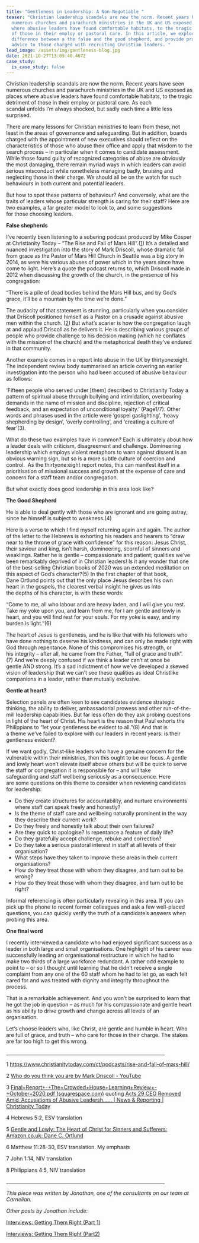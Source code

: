 ```yaml
---
title: "Gentleness in Leadership: A Non-Negotiable "
teaser: "Christian leadership scandals are now the norm. Recent years have seen
  numerous churches and parachurch ministries in the UK and US exposed as places
  where abusive leaders have found comfortable habitats, to the tragic detriment
  of those in their employ or pastoral care. In this article, we explore the
  difference between a the false and the good shepherd, and provide practical
  advice to those charged with recruiting Christian leaders. "
lead_image: /assets/img/gentleness-blog.jpg
date: 2021-10-27T13:09:40.467Z
case_study:
  is_case_study: false
---
```

Christian leadership scandals are now the norm. Recent years have seen numerous churches and parachurch ministries in the UK and US exposed as places where abusive leaders have found comfortable habitats, to the tragic detriment of those in their employ or pastoral care. As each scandal unfolds I’m always shocked, but sadly each time a little less surprised.  

There are many lessons for Christian ministries to learn from these, not least in the areas of governance and safeguarding. But in addition, boards charged with the appointment of new executives should reflect on the characteristics of those who abuse their office and apply that wisdom to the search process – in particular when it comes to candidate assessment. While those found guilty of recognized categories of abuse are obviously the most damaging, there remain myriad ways in which leaders can avoid serious misconduct while nonetheless managing badly, bruising and neglecting those in their charge. We should all be on the watch for such behaviours in both current and potential leaders.  

But how to spot these patterns of behaviour? And conversely, what are the traits of leaders whose particular strength is caring for their staff? Here are two examples, a far greater model to look to, and some suggestions for those choosing leaders.  

**False shepherds** 

I’ve recently been listening to a sobering podcast produced by Mike Cosper at Christianity Today – “The Rise and Fall of Mars Hill”.([1](https://www.christianitytoday.com/ct/podcasts/rise-and-fall-of-mars-hill/)) It’s a detailed and nuanced investigation into the story of Mark Driscoll, whose dramatic fall from grace as the Pastor of Mars Hill Church in Seattle was a big story in 2014, as were his various abuses of power which in the years since have come to light. Here’s a quote the podcast returns to, which Driscoll made in 2012 when discussing the growth of the church, in the presence of his congregation: 

“There is a pile of dead bodies behind the Mars Hill bus, and by God’s grace, it’ll be a mountain by the time we’re done.”  

The audacity of that statement is stunning, particularly when you consider that Driscoll positioned himself as a Pastor on a crusade against abusive men within the church. ([2](<https://www.youtube.com/watch?app=desktop&v=WKHnJyxGtQk)>)) But what’s scarier is how the congregation laugh at and applaud Driscoll as he delivers it. He is describing various groups of people who provide challenge to his decision making (which he conflates with the mission of the church) and the metaphorical death they’ve endured in that community. 

Another example comes in a report into abuse in the UK by thirtyone:eight. The independent review body summarised an article covering an earlier investigation into the person who had been accused of abusive behaviour as follows: 

‘Fifteen people who served under \[them] described to Christianity Today a pattern of spiritual abuse through bullying and intimidation, overbearing demands in the name of mission and discipline, rejection of critical feedback, and an expectation of unconditional loyalty.’ (Page1/7). Other words and phrases used in the article were ‘gospel gaslighting’, ‘heavy shepherding by design’, ‘overly controlling’, and ‘creating a culture of fear’(3). 

What do these two examples have in common? Each is ultimately about how a leader deals with criticism, disagreement and challenge. Domineering leadership which employs violent metaphors to warn against dissent is an obvious warning sign, but so is a more subtle culture of coercion and control.  As the thirtyone:eight report notes, this can manifest itself in a prioritisation of missional success and growth at the expense of care and concern for a staff team and/or congregation.  

But what exactly does good leadership in this area look like? 

**The Good Shepherd** 

He is able to deal gently with those who are ignorant and are going astray, since he himself is subject to weakness.(4) 

Here is a verse to which I find myself returning again and again. The author of the letter to the Hebrews is exhorting his readers and hearers to “draw near to the throne of grace with confidence” for this reason: Jesus Christ, their saviour and king, isn’t harsh, domineering, scornful of sinners and weaklings. Rather he is gentle – compassionate and patient; qualities we’ve been remarkably deprived of in Christian leaders! Is it any wonder that one of the best-selling Christian books of 2020 was an extended meditation on this aspect of God’s character?(5) In the first chapter of that book, Dane Ortlund points out that the only place Jesus describes his own heart in the gospels, the clearest verbal insight he gives us into the depths of his character, is with these words: 

“Come to me, all who labour and are heavy laden, and I will give you rest. Take my yoke upon you, and learn from me, for I am gentle and lowly in heart, and you will find rest for your souls. For my yoke is easy, and my burden is light.”(6) 

The heart of Jesus is gentleness, and he is like that with his followers who have done nothing to deserve his kindness, and can only be made right with God through repentance. None of this compromises his strength, or his integrity – after all, he came from the Father, “full of grace and truth”.(7) And we’re deeply confused if we think a leader can’t at once be gentle AND strong. It’s a sad indictment of how we’ve developed a skewed vision of leadership that we can’t see these qualities as ideal Christlike companions in a leader, rather than mutually exclusive. 

**Gentle at heart?** 

Selection panels are often keen to see candidates evidence strategic thinking, the ability to deliver, ambassadorial prowess and other run-of-the-mill leadership capabilities. But far less often do they ask probing questions in light of the heart of Christ. His heart is the reason that Paul exhorts the Philippians to “let your gentleness be evident to all.”(8) And that is a theme we’ve failed to explore with our leaders in recent years: is their gentleness evident? 

If we want godly, Christ-like leaders who have a genuine concern for the vulnerable within their ministries, then this ought to be our focus. A gentle and lowly heart won’t elevate itself above others but will be quick to serve the staff or congregation it is responsible for – and will take safeguarding and staff wellbeing seriously as a consequence. Here are some questions on this theme to consider when reviewing candidates for leadership: 

* Do they create structures for accountability, and nurture environments where staff can speak freely and honestly? 
* Is the theme of staff care and wellbeing naturally prominent in the way they describe their current work? 
* Do they freely and honestly talk about their own failures? 
* Are they quick to apologise? Is repentance a feature of daily life? 
* Do they gratefully accept challenge, rebuke and correction? 
* Do they take a serious pastoral interest in staff at all levels of their organisation? 
* What steps have they taken to improve these areas in their current organisations? 
* How do they treat those with whom they disagree, and turn out to be wrong? 
* How do they treat those with whom they disagree, and turn out to be right? 

Informal referencing is often particularly revealing in this area. If you can pick up the phone to recent former colleagues and ask a few well-placed questions, you can quickly verify the truth of a candidate’s answers when probing this area. 

**One final word** 

I recently interviewed a candidate who had enjoyed significant success as a leader in both large and small organisations. One highlight of his career was successfully leading an organisational restructure in which he had to make two thirds of a large workforce redundant. A rather odd example to point to – or so I thought until learning that he didn’t receive a single complaint from any one of the 60 staff whom he had to let go, as each felt cared for and was treated with dignity and integrity throughout the process. 

That is a remarkable achievement. And you won’t be surprised to learn that he got the job in question – as much for his compassionate and gentle heart as his ability to drive growth and change across all levels of an organisation.  

Let’s choose leaders who, like Christ, are gentle and humble in heart. Who are full of grace, and truth – who care for those in their charge. The stakes are far too high to get this wrong.  

\_\_\_\_\_\_\_\_\_\_\_\_\_\_\_\_\_\_\_\_\_\_\_\_\_\_\_\_\_\_\_\_\_\_\_\_\_\_\_\_\_\_\_\_\_\_\_\_\_\_\_\_\_\_\_\_\_\_\_\_\_\_\_\_\_\__

1 <https://www.christianitytoday.com/ct/podcasts/rise-and-fall-of-mars-hill/> 

2 [Who do you think you are by Mark Driscoll - YouTube](https://www.youtube.com/watch?app=desktop&v=WKHnJyxGtQk) 

3 [Final+Report+-+The+Crowded+House+Learning+Review+-+October+2020.pdf (squarespace.com)](https://static1.squarespace.com/static/597b10f9ff7c509fce4c4729/t/5f9a7a535f044f0fdc82d3c8/1603959383931/Final+Report+-+The+Crowded+House+Learning+Review+-+October+2020.pdf) quoting [Acts 29 CEO Removed Amid ‘Accusations of Abusive Leadersh...... | News & Reporting | Christianity Today](https://www.christianitytoday.com/news/2020/february/acts-29-ceo-steve-timmis-removed-spiritual-abuse-tch.html) 

4 Hebrews 5:2, ESV translation 

5 [Gentle and Lowly: The Heart of Christ for Sinners and Sufferers: Amazon.co.uk: Dane C. Ortlund](https://www.amazon.co.uk/Gentle-Lowly-Christ-Sinners-Sufferers/dp/1433566133/ref=zg_bs_277291_3?_encoding=UTF8&psc=1&refRID=3037RQSDSKHKP58SMGEV) 

6 Matthew 11:28-30, ESV translation. My emphasis 

7 John 1:14, NIV translation 

8 Philippians 4:5, NIV translation 

\_\_\_\_\_\_\_\_\_\_\_\_\_\_\_\_\_\_\_\_\_\_\_\_\_\_\_\_\_\_\_\_\_\_\_\_\_\_\_\_\_\_\_\_\_\_\_\_\_\_\_\_\_\_\_\_\_\_\_\_\_\_\_\_\_\__

*This piece was written by Jonathan, one of the consultants on our team at Carnelian.*  

*Other posts by Jonathan include:*  

[Interviews: Getting Them Right (Part 1)](https://carneliansearch.com/insights/interviews-getting-them-right-part-1/) 

[Interviews: Getting Them Right (Part2)](https://carneliansearch.com/insights/interviews-getting-them-right-part-2/)